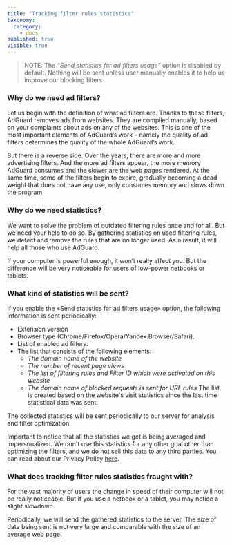 ```yaml
---
title: "Tracking filter rules statistics"
taxonomy:
  category:
    - docs
published: true
visible: true
---
```


> NOTE: The _“Send statistics for ad filters usage”_ option is disabled by default. Nothing will be sent unless user manually enables it to help us improve our blocking filters.

### Why do we need ad filters?

Let us begin with the definition of what ad filters are. Thanks to these filters, AdGuard removes ads from websites.
They are compiled manually, based on your complaints about ads on any of the websites. This is one of the most important elements of AdGuard’s work – namely the quality of ad filters determines the quality of the whole AdGuard’s work.

But there is a reverse side. Over the years, there are more and more advertising filters. And the more ad filters appear, the more memory AdGuard consumes and the slower are the web pages rendered.
At the same time, some of the filters begin to expire, gradually becoming a dead weight that does not have any use, only consumes memory and slows down the program.

### Why do we need statistics?

We want to solve the problem of outdated filtering rules once and for all. But we need your help to do so. By gathering statistics on used filtering rules, we detect and remove the rules that are no longer used. As a result, it will help all those who use AdGuard.

If your computer is powerful enough, it won’t really affect you. But the difference will be very noticeable for users of low-power netbooks or tablets.

### What kind of statistics will be sent?

If you enable the «Send statistics for ad filters usage» option, the following information is sent periodically:

- Extension version
- Browser type (Chrome/Firefox/Opera/Yandex.Browser/Safari).
- List of enabled ad filters.
- The list that consists of the following elements:
  - _The domain name of the website_
  - _The number of recent page views_
  - _The list of filtering rules and Filter ID which were activated on this website_
  - _The domain name of blocked requests is sent for URL rules_
    The list is created based on the website's visit statistics since the last time statistical data was sent.

The collected statistics will be sent periodically to our server for analysis and filter optimization.

Important to notice that all the statistics we get is being averaged and impersonalized. We don't use this statistics for any other goal other than optimizing the filters, and we do not sell this data to any third parties. You can read about our Privacy Policy [here](https://adguard.com/en/privacy.html).

### What does tracking filter rules statistics fraught with?

For the vast majority of users the change in speed of their computer will not be really noticeable. But if you use a netbook or a tablet, you may notice a slight slowdown.

Periodically, we will send the gathered statistics to the server. The size of data being sent is not very large and comparable with the size of an average web page.

